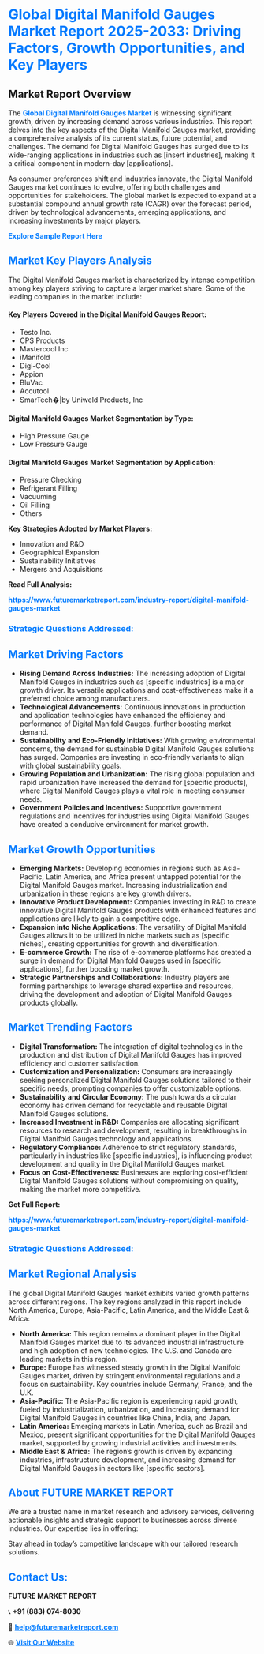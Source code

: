 <h1 style="color: #007BFF;">Global Digital Manifold Gauges Market Report 2025-2033: Driving Factors, Growth Opportunities, and Key Players</h1>

<section id="overview">
<h2>Market Report Overview</h2>
<p>The <a href="https://www.futuremarketreport.com/industry-report/digital-manifold-gauges-market" style="color: #007BFF; text-decoration: none;"><strong>Global Digital Manifold Gauges Market</strong></a> is witnessing significant growth, driven by increasing demand across various industries. This report delves into the key aspects of the Digital Manifold Gauges market, providing a comprehensive analysis of its current status, future potential, and challenges. The demand for Digital Manifold Gauges has surged due to its wide-ranging applications in industries such as [insert industries], making it a critical component in modern-day [applications].</p>
<p>As consumer preferences shift and industries innovate, the Digital Manifold Gauges market continues to evolve, offering both challenges and opportunities for stakeholders. The global market is expected to expand at a substantial compound annual growth rate (CAGR) over the forecast period, driven by technological advancements, emerging applications, and increasing investments by major players.</p>
</section>

<section id="overview">
<p><a href="https://www.futuremarketreport.com/request-sample/reportId=52877" style="color: #007BFF; text-decoration: none;"><strong>Explore Sample Report Here</strong></a></p>
</section>

<section id="key-players">
<h2 style="color: #007BFF;">Market Key Players Analysis</h2>
<p>The Digital Manifold Gauges market is characterized by intense competition among key players striving to capture a larger market share. Some of the leading companies in the market include:</p>
<h4>Key Players Covered in the Digital Manifold Gauges Report:</h4>
<ul><li>Testo Inc.</li><li>CPS Products</li><li>Mastercool Inc</li><li>iManifold</li><li>Digi-Cool</li><li>Appion</li><li>BluVac</li><li>Accutool</li><li>SmarTech�|by Uniweld Products, Inc</li></ul>
<h4>Digital Manifold Gauges Market Segmentation by Type:</h4>
<ul><li>High Pressure Gauge</li><li>Low Pressure Gauge</li></ul>

<h4>Digital Manifold Gauges Market Segmentation by Application:</h4>
<ul><li>Pressure Checking</li><li>Refrigerant Filling</li><li>Vacuuming</li><li>Oil Filling</li><li>Others</li></ul>
<p><strong>Key Strategies Adopted by Market Players:</strong></p>
<ul>
<li>Innovation and R&D</li>
<li>Geographical Expansion</li>
<li>Sustainability Initiatives</li>
<li>Mergers and Acquisitions</li>
</ul>
</section>

<section>
<p><strong>Read Full Analysis: </strong></p><a href="https://www.futuremarketreport.com/industry-report/digital-manifold-gauges-market" style="color: #007BFF; text-decoration: none;"><strong>https://www.futuremarketreport.com/industry-report/digital-manifold-gauges-market</strong></a>
<h3 style="color: #007BFF;">Strategic Questions Addressed:</h3>
</section>

<section id="driving-factors">
<h2 style="color: #007BFF;">Market Driving Factors</h2>
<ul>
<li><strong>Rising Demand Across Industries:</strong> The increasing adoption of Digital Manifold Gauges in industries such as [specific industries] is a major growth driver. Its versatile applications and cost-effectiveness make it a preferred choice among manufacturers.</li>
<li><strong>Technological Advancements:</strong> Continuous innovations in production and application technologies have enhanced the efficiency and performance of Digital Manifold Gauges, further boosting market demand.</li>
<li><strong>Sustainability and Eco-Friendly Initiatives:</strong> With growing environmental concerns, the demand for sustainable Digital Manifold Gauges solutions has surged. Companies are investing in eco-friendly variants to align with global sustainability goals.</li>
<li><strong>Growing Population and Urbanization:</strong> The rising global population and rapid urbanization have increased the demand for [specific products], where Digital Manifold Gauges plays a vital role in meeting consumer needs.</li>
<li><strong>Government Policies and Incentives:</strong> Supportive government regulations and incentives for industries using Digital Manifold Gauges have created a conducive environment for market growth.</li>
</ul>
</section>

<section id="growth-opportunities">
<h2 style="color: #007BFF;">Market Growth Opportunities</h2>
<ul>
<li><strong>Emerging Markets:</strong> Developing economies in regions such as Asia-Pacific, Latin America, and Africa present untapped potential for the Digital Manifold Gauges market. Increasing industrialization and urbanization in these regions are key growth drivers.</li>
<li><strong>Innovative Product Development:</strong> Companies investing in R&D to create innovative Digital Manifold Gauges products with enhanced features and applications are likely to gain a competitive edge.</li>
<li><strong>Expansion into Niche Applications:</strong> The versatility of Digital Manifold Gauges allows it to be utilized in niche markets such as [specific niches], creating opportunities for growth and diversification.</li>
<li><strong>E-commerce Growth:</strong> The rise of e-commerce platforms has created a surge in demand for Digital Manifold Gauges used in [specific applications], further boosting market growth.</li>
<li><strong>Strategic Partnerships and Collaborations:</strong> Industry players are forming partnerships to leverage shared expertise and resources, driving the development and adoption of Digital Manifold Gauges products globally.</li>
</ul>
</section>

<section id="trending-factors">
<h2 style="color: #007BFF;">Market Trending Factors</h2>
<ul>
<li><strong>Digital Transformation:</strong> The integration of digital technologies in the production and distribution of Digital Manifold Gauges has improved efficiency and customer satisfaction.</li>
<li><strong>Customization and Personalization:</strong> Consumers are increasingly seeking personalized Digital Manifold Gauges solutions tailored to their specific needs, prompting companies to offer customizable options.</li>
<li><strong>Sustainability and Circular Economy:</strong> The push towards a circular economy has driven demand for recyclable and reusable Digital Manifold Gauges solutions.</li>
<li><strong>Increased Investment in R&D:</strong> Companies are allocating significant resources to research and development, resulting in breakthroughs in Digital Manifold Gauges technology and applications.</li>
<li><strong>Regulatory Compliance:</strong> Adherence to strict regulatory standards, particularly in industries like [specific industries], is influencing product development and quality in the Digital Manifold Gauges market.</li>
<li><strong>Focus on Cost-Effectiveness:</strong> Businesses are exploring cost-efficient Digital Manifold Gauges solutions without compromising on quality, making the market more competitive.</li>
</ul>
</section>

<section>
<p><strong>Get Full Report: </strong></p><a href="https://www.futuremarketreport.com/industry-report/digital-manifold-gauges-market" style="color: #007BFF; text-decoration: none;"><strong>https://www.futuremarketreport.com/industry-report/digital-manifold-gauges-market</strong></a>
<h3 style="color: #007BFF;">Strategic Questions Addressed:</h3>
</section>


<section id="regional-analysis">
<h2 style="color: #007BFF;">Market Regional Analysis</h2>
<p>The global Digital Manifold Gauges market exhibits varied growth patterns across different regions. The key regions analyzed in this report include North America, Europe, Asia-Pacific, Latin America, and the Middle East & Africa:</p>
<ul>
<li><strong>North America:</strong> This region remains a dominant player in the Digital Manifold Gauges market due to its advanced industrial infrastructure and high adoption of new technologies. The U.S. and Canada are leading markets in this region.</li>
<li><strong>Europe:</strong> Europe has witnessed steady growth in the Digital Manifold Gauges market, driven by stringent environmental regulations and a focus on sustainability. Key countries include Germany, France, and the U.K.</li>
<li><strong>Asia-Pacific:</strong> The Asia-Pacific region is experiencing rapid growth, fueled by industrialization, urbanization, and increasing demand for Digital Manifold Gauges in countries like China, India, and Japan.</li>
<li><strong>Latin America:</strong> Emerging markets in Latin America, such as Brazil and Mexico, present significant opportunities for the Digital Manifold Gauges market, supported by growing industrial activities and investments.</li>
<li><strong>Middle East & Africa:</strong> The region’s growth is driven by expanding industries, infrastructure development, and increasing demand for Digital Manifold Gauges in sectors like [specific sectors].</li>
</ul>
</section>

<footer>
<h2 style="color: #007BFF;">About FUTURE MARKET REPORT</h2>
<p>We are a trusted name in market research and advisory services, delivering actionable insights and strategic support to businesses across diverse industries. Our expertise lies in offering:</p>

<p>Stay ahead in today’s competitive landscape with our tailored research solutions.</p>

<h2 style="color: #007BFF;">Contact Us:</h2>
<p><strong>FUTURE MARKET REPORT</strong></p>
<p>📞 <strong>+91 (883) 074-8030</strong></p>
<p>📧 <strong><a href="mailto:help@futuremarketreport.com" style="color: #007BFF;">help@futuremarketreport.com</a></strong></p>
<p>🌐 <strong><a href="https://www.futuremarketreport.com/" style="color: #007BFF;">Visit Our Website</a></strong></p>
</footer>
